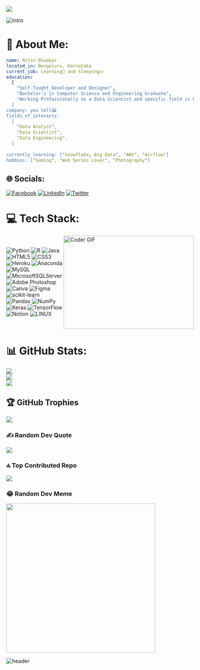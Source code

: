 [![](https://visitcount.itsvg.in/api?id=Nitin-Diwakar&icon=5&color=5)](https://visitcount.itsvg.in)

<!-- Proudly created with GPRM ( https://gprm.itsvg.in ) -->
![intro](https://github.com/Nitin-Diwakar/Nitin-Diwakar/assets/72300414/dba01877-430c-42c3-b6c4-9e14c5102be8)


# 💫 About Me:
```yaml
name: Nitin Diwakar
located_in: Bengaluru, Karnataka
current_job: Learning📝 and Sleeping💤
education:
  [
    "Self-Taught Developer and Designer",
    "Bachelor's in Computer Science and Engineering Graduate",
    "Working Professionally as a Data Scientist and specific field is Computer Vision
  ]
company: you tell😂
fields_of_interests:
  [
    "Data Analyst",
    "Data Scientist",
    "Data Engineering",
  ]
  
currently_learning: ["Snowflake, Big Data", "AWS", "Airflow"]
hobbies: ["Gaming", "Web Series Lover", "Photography"]
```


## 🌐 Socials:
[![Facebook](https://img.shields.io/badge/Facebook-%231877F2.svg?logo=Facebook&logoColor=white)](https://facebook.com/nitin.diwakar.9231) [![LinkedIn](https://img.shields.io/badge/LinkedIn-%230077B5.svg?logo=linkedin&logoColor=white)](https://linkedin.com/in/diwakarnitin) [![Twitter](https://img.shields.io/badge/Twitter-%231DA1F2.svg?logo=Twitter&logoColor=white)](https://twitter.com/NitinDi37789650) 

# 💻 Tech Stack:
<img align="right" alt="Coder GIF" height=250 width=350 src="https://thumbs.gfycat.com/EvilNextDevilfish-small.gif" /><br>

![Python](https://img.shields.io/badge/python-3670A0?style=for-the-badge&logo=python&logoColor=ffdd54) ![R](https://img.shields.io/badge/r-%23276DC3.svg?style=for-the-badge&logo=r&logoColor=white) ![Java](https://img.shields.io/badge/java-%23ED8B00.svg?style=for-the-badge&logo=java&logoColor=white) ![HTML5](https://img.shields.io/badge/html5-%23E34F26.svg?style=for-the-badge&logo=html5&logoColor=white) ![CSS3](https://img.shields.io/badge/css3-%231572B6.svg?style=for-the-badge&logo=css3&logoColor=white) ![Heroku](https://img.shields.io/badge/heroku-%23430098.svg?style=for-the-badge&logo=heroku&logoColor=white) ![Anaconda](https://img.shields.io/badge/Anaconda-%2344A833.svg?style=for-the-badge&logo=anaconda&logoColor=white) ![MySQL](https://img.shields.io/badge/mysql-%2300f.svg?style=for-the-badge&logo=mysql&logoColor=white) ![MicrosoftSQLServer](https://img.shields.io/badge/Microsoft%20SQL%20Sever-CC2927?style=for-the-badge&logo=microsoft%20sql%20server&logoColor=white) ![Adobe Photoshop](https://img.shields.io/badge/adobephotoshop-%2331A8FF.svg?style=for-the-badge&logo=adobephotoshop&logoColor=white) ![Canva](https://img.shields.io/badge/Canva-%2300C4CC.svg?style=for-the-badge&logo=Canva&logoColor=white) 	![Figma](https://img.shields.io/badge/figma-%23F24E1E.svg?style=for-the-badge&logo=figma&logoColor=white) ![scikit-learn](https://img.shields.io/badge/scikit--learn-%23F7931E.svg?style=for-the-badge&logo=scikit-learn&logoColor=white) ![Pandas](https://img.shields.io/badge/pandas-%23150458.svg?style=for-the-badge&logo=pandas&logoColor=white) ![NumPy](https://img.shields.io/badge/numpy-%23013243.svg?style=for-the-badge&logo=numpy&logoColor=white) ![Keras](https://img.shields.io/badge/Keras-%23D00000.svg?style=for-the-badge&logo=Keras&logoColor=white) ![TensorFlow](https://img.shields.io/badge/TensorFlow-%23FF6F00.svg?style=for-the-badge&logo=TensorFlow&logoColor=white) ![Notion](https://img.shields.io/badge/Notion-%23000000.svg?style=for-the-badge&logo=notion&logoColor=white) ![LINUX](https://img.shields.io/badge/Linux-FCC624?style=for-the-badge&logo=linux&logoColor=black)

<br>

# 📊 GitHub Stats:
![](https://github-readme-stats.vercel.app/api?username=Nitin-Diwakar&theme=merko&hide_border=false&include_all_commits=true&count_private=false)<br/>
![](https://github-readme-streak-stats.herokuapp.com/?user=Nitin-Diwakar&theme=merko&hide_border=false)<br/>
![](https://github-readme-stats.vercel.app/api/top-langs/?username=Nitin-Diwakar&theme=merko&hide_border=false&include_all_commits=true&count_private=false&layout=compact)

## 🏆 GitHub Trophies
![](https://github-profile-trophy.vercel.app/?username=Nitin-Diwakar&theme=radical&no-frame=false&no-bg=false&margin-w=4)

### ✍️ Random Dev Quote
![](https://quotes-github-readme.vercel.app/api?type=horizontal&theme=radical)

### 🔝 Top Contributed Repo
![](https://github-contributor-stats.vercel.app/api?username=Nitin-Diwakar&limit=5&theme=radical&combine_all_yearly_contributions=true)

### 😂 Random Dev Meme
<img src='https://randommeme-five.vercel.app/' style="height: 400px;"/>

![header](https://capsule-render.vercel.app/api?type=waving&color=random&height=100&width=3220&section=footer)

